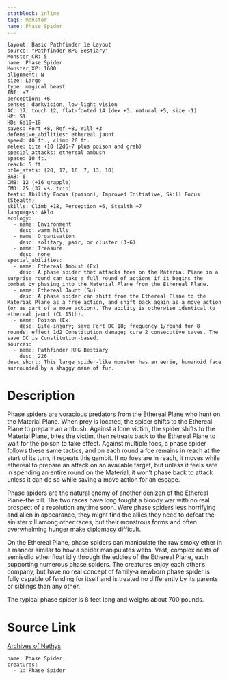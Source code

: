 ```yaml
---
statblock: inline
tags: monster
name: Phase Spider
---
```

```statblock
layout: Basic Pathfinder 1e Layout
source: "Pathfinder RPG Bestiary"
Monster_CR: 5
name: Phase Spider
Monster_XP: 1600
alignment: N
size: Large
type: magical beast
INI: +7
perception: +6
senses: darkvision, low-light vision
AC: 17, touch 12, flat-footed 14 (dex +3, natural +5, size -1)
HP: 51
HD: 6d10+18
saves: Fort +8, Ref +8, Will +3
defensive_abilities: ethereal jaunt
speed: 40 ft., climb 20 ft.
melee: bite +10 (2d6+7 plus poison and grab)
special_attacks: ethereal ambush
space: 10 ft.
reach: 5 ft.
pf1e_stats: [20, 17, 16, 7, 13, 10]
BAB: 6
CMB: 12 (+16 grapple)
CMD: 25 (37 vs. trip)
feats: Ability Focus (poison), Improved Initiative, Skill Focus (Stealth)
skills: Climb +18, Perception +6, Stealth +7
languages: Aklo
ecology:
  - name: Environment
    desc: warm hills
  - name: Organisation
    desc: solitary, pair, or cluster (3-6)
  - name: Treasure
    desc: none
special_abilities:
  - name: Ethereal Ambush (Ex)
    desc: A phase spider that attacks foes on the Material Plane in a surprise round can take a full round of actions if it begins the combat by phasing into the Material Plane from the Ethereal Plane.
  - name: Ethereal Jaunt (Su)
    desc: A phase spider can shift from the Ethereal Plane to the Material Plane as a free action, and shift back again as a move action (or as part of a move action). The ability is otherwise identical to ethereal jaunt (CL 15th).
  - name: Poison (Ex)
    desc: Bite-injury; save Fort DC 18; frequency 1/round for 8 rounds; effect 1d2 Constitution damage; cure 2 consecutive saves. The save DC is Constitution-based.
sources:
  - name: Pathfinder RPG Bestiary
    desc: 226
desc_short: This large spider-like monster has an eerie, humanoid face surrounded by a shaggy mane of fur.
```
# Description
Phase spiders are voracious predators from the Ethereal Plane who hunt on the Material Plane. When prey is located, the spider shifts to the Ethereal Plane to prepare an ambush. Against a lone victim, the spider shifts to the Material Plane, bites the victim, then retreats back to the Ethereal Plane to wait for the poison to take effect. Against multiple foes, a phase spider follows these same tactics, and on each round a foe remains in reach at the start of its turn, it repeats this gambit. If no foes are in reach, it moves while ethereal to prepare an attack on an available target, but unless it feels safe in spending an entire round on the Material, it won’t phase back to attack unless it can do so while saving a move action for an escape.

Phase spiders are the natural enemy of another denizen of the Ethereal Plane-the xill. The two races have long fought a bloody war with no real prospect of a resolution anytime soon. Were phase spiders less horrifying and alien in appearance, they might find the allies they need to defeat the sinister xill among other races, but their monstrous forms and often overwhelming hunger make diplomacy difficult.

On the Ethereal Plane, phase spiders can manipulate the raw smoky ether in a manner similar to how a spider manipulates webs. Vast, complex nests of semisolid ether float idly through the eddies of the Ethereal Plane, each supporting numerous phase spiders. The creatures enjoy each other’s company, but have no real concept of family-a newborn phase spider is fully capable of fending for itself and is treated no differently by its parents or siblings than any other.

The typical phase spider is 8 feet long and weighs about 700 pounds.
# Source Link
[Archives of Nethys](https://aonprd.com/MonsterDisplay.aspx?ItemName=Phase%20Spider)
```encounter-table
name: Phase Spider
creatures:
  - 1: Phase Spider
```
